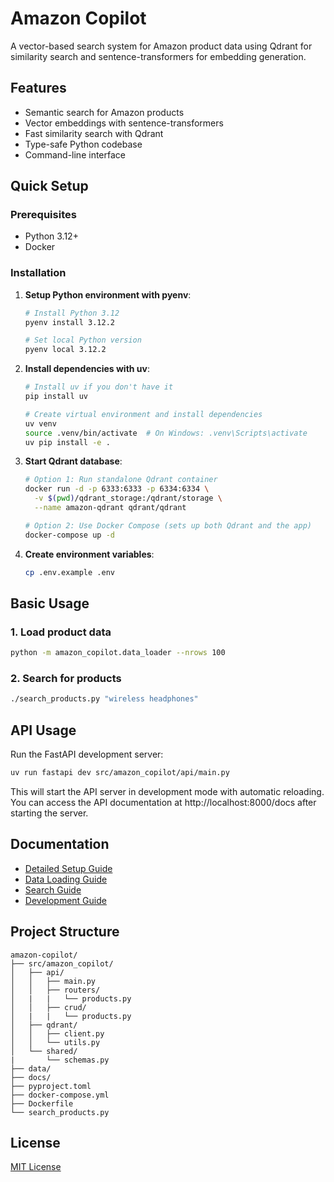 # Amazon Copilot

A vector-based search system for Amazon product data using Qdrant for similarity search and sentence-transformers for embedding generation.

## Features

- Semantic search for Amazon products
- Vector embeddings with sentence-transformers
- Fast similarity search with Qdrant
- Type-safe Python codebase
- Command-line interface

## Quick Setup

### Prerequisites

- Python 3.12+
- Docker

### Installation

1. **Setup Python environment with pyenv**:
   ```bash
   # Install Python 3.12
   pyenv install 3.12.2

   # Set local Python version
   pyenv local 3.12.2
   ```

2. **Install dependencies with uv**:
   ```bash
   # Install uv if you don't have it
   pip install uv

   # Create virtual environment and install dependencies
   uv venv
   source .venv/bin/activate  # On Windows: .venv\Scripts\activate
   uv pip install -e .
   ```

3. **Start Qdrant database**:
   ```bash
   # Option 1: Run standalone Qdrant container
   docker run -d -p 6333:6333 -p 6334:6334 \
     -v $(pwd)/qdrant_storage:/qdrant/storage \
     --name amazon-qdrant qdrant/qdrant

   # Option 2: Use Docker Compose (sets up both Qdrant and the app)
   docker-compose up -d
   ```

4. **Create environment variables**:
   ```bash
   cp .env.example .env
   ```

## Basic Usage

### 1. Load product data

```bash
python -m amazon_copilot.data_loader --nrows 100
```

### 2. Search for products

```bash
./search_products.py "wireless headphones"
```

## API Usage

Run the FastAPI development server:

```bash
uv run fastapi dev src/amazon_copilot/api/main.py
```

This will start the API server in development mode with automatic reloading. You can access the API documentation at http://localhost:8000/docs after starting the server.

## Documentation

- [Detailed Setup Guide](docs/setup.md)
- [Data Loading Guide](docs/data_loading.md)
- [Search Guide](docs/search.md)
- [Development Guide](docs/development.md)

## Project Structure

```
amazon-copilot/
├── src/amazon_copilot/    
│   ├── api/               
│   │   ├── main.py       
│   │   ├── routers/       
│   |   |   └── products.py                   
│   │   ├── crud/       
│   |   |   └── products.py                   
│   ├── qdrant/           
│   │   ├── client.py      
│   │   └── utils.py
│   └── shared/              
|       └── schemas.py                  
├── data/                  
├── docs/                  
├── pyproject.toml         
├── docker-compose.yml     
├── Dockerfile             
└── search_products.py     
```

## License

[MIT License](LICENSE)
